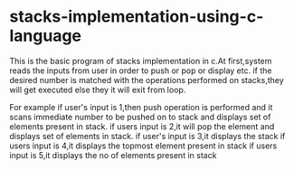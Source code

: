 # stacks-implementation-using-c-language
This is the basic program of stacks implementation in c.At first,system reads the inputs from user in order to push or pop or display etc.
if the desired number is matched with the operations performed on stacks,they will get executed else they it will exit from loop.

For example if user's input is 1,then push operation is performed and it scans immediate number to be pushed on to stack and displays set of elements present in stack.
if users input is 2,it will pop the element and displays set of elements in stack.
if user's input is 3,it displays the stack
if users input is 4,it displays the topmost element present in stack
if users input is 5,it displays the no of elements present in stack
